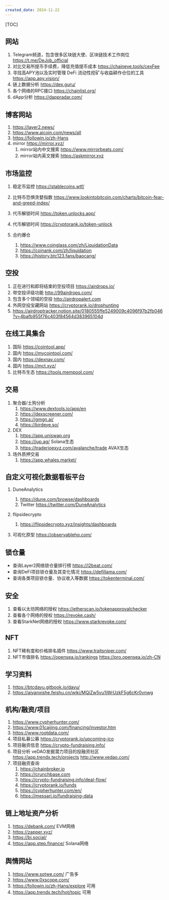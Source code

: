 ```yaml
---
created_date: 2024-11-22
---
```


[TOC]

## 网站
1. Telegram频道，包含很多区块链大使、区块链技术工作岗位  https://t.me/DeJob_official
2. 对比交易所提币手续费，降低充值提币成本 https://chaineye.tools/cexFee
3. 寻找高APY池以及实时管理 DeFi 流动性挖矿与收益耕作仓位的工具 https://app.apy.vision/
4. 链上数据分析 https://dex.guru/
5. 各个网络的RPC接口 https://chainlist.org/
6. dApp分析 https://dappradar.com/

## 博客网站
1. https://layer2.news/
2. https://www.aicoin.com/news/all
3. https://followin.io/zh-Hans
4. mirror https://mirror.xyz/
   1. mirror站内中文搜索 https://www.mirrorbeats.com/
   2. mirror站内英文搜索 https://askmirror.xyz

## 市场监控
1. 稳定币监控  https://stablecoins.wtf/
2. 比特币恐惧贪婪指数 https://www.lookintobitcoin.com/charts/bitcoin-fear-and-greed-index/
3. 代币解锁时间 https://token.unlocks.app/
4. 代币解锁时间 https://cryptorank.io/token-unlock


5. 合约爆仓 
   1. https://www.coinglass.com/zh/LiquidationData
   2. https://coinank.com/zh/liquidation
   3. https://history.btc123.fans/baocang/


## 空投 
1. 正在进行和即将结束的空投项目 https://airdrops.io/
2. 带空投评级功能  http://99airdrops.com/
3. 包含多个领域的空投 http://airdropalert.com
4. 外网空投宝藏网站 https://cryptorank.io/drophunting
5. https://airdroptracker.notion.site/0180555ffe5249009c4096f97b2fb046?v=4bafb955f76c403f84564d383965104d

## 在线工具集合
   1. 国际 https://cointool.app/
   2. 国内 https://mycointool.com/
   3. 国内 https://dexnav.com/
   4. 国内 https://mct.xyz/
   5. 比特币生态 https://tools.mempool.com/

## 交易
1. 聚合器/土狗分析
   1. https://www.dextools.io/app/en
   2. https://dexscreener.com/
   3. https://gmgn.ai/
   4. https://birdeye.so/
2. DEX
   1. https://app.uniswap.org
   2. https://jup.ag/  Solana生态
   3. https://traderjoexyz.com/avalanche/trade AVAX生态
3. 场外质押交易
   1. https://app.whales.market/

## 自定义可视化数据看板平台
1. DuneAnalytics
   1. https://dune.com/browse/dashboards
   2. Twitter   https://twitter.com/DuneAnalytics

2. flipsidecrypto
   1. https://flipsidecrypto.xyz/insights/dashboards

3. 可视化原型 https://observablehq.com/

## 锁仓量
- 查询Layer2网络锁仓量排行榜 https://l2beat.com/
- 查询DeFi项目锁仓量及其变化情况 https://defillama.com/
- 查询各类项目锁仓量、协议收入等数据 https://tokenterminal.com/

## 安全
1. 查看以太坊网络的授权 https://etherscan.io/tokenapprovalchecker
2. 查看各个网络的授权 https://revoke.cash/
3. 查看StarkNet网络的授权 https://www.starkrevoke.com/

## NFT
1. NFT稀有度和价格排名插件 https://www.traitsniper.com/
2. NFT市值排名 https://opensea.io/rankings   https://pro.opensea.io/zh-CN

## 学习资料
1. https://btcdayu.gitbook.io/dayu/
2. https://aiyanxishe.feishu.cn/wiki/MQiZw5vu1iWrUzkF5g6cKr0vnwg

## 机构/融资/项目
1. https://www.cypherhunter.com/
2. https://www.01caijing.com/financing/investor.htm
3. https://www.rootdata.com/
4. 项目私募公募 https://cryptorank.io/upcoming-ico
5. 项目融资信息 https://crypto-fundraising.info/
6. 项目分析 veDAO发掘潜力项目的投融资社区 https://app.trendx.tech/projects  http://www.vedao.com/
7. 项目融资查询 
   1. https://chainbroker.io
   2. https://crunchbase.com
   3. https://crypto-fundraising.info/deal-flow/
   4. https://cryptorank.io/funds
   5. https://cypherhunter.com/en/
   6. https://messari.io/fundraising-data

## 链上地址资产分析
1. https://debank.com/  EVM网络
2. https://zapper.xyz/
3. https://bi.social/
4. https://app.step.finance/  Solana网络


## 舆情网站
1. https://www.sotwe.com/ 广告多
2. https://www.0xscope.com/
3. https://followin.io/zh-Hans/explore 可用
4. https://app.trendx.tech/hot/topic 可用